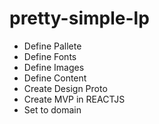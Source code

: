 # pretty-simple-lp

- Define Pallete
- Define Fonts
- Define Images
- Define Content
- Create Design Proto
- Create MVP in REACTJS
- Set to domain
